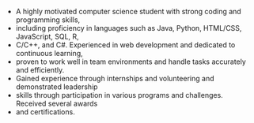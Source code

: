 - A highly motivated computer science student with strong coding and programming skills, 
- including proficiency in languages such as Java, Python, HTML/CSS, JavaScript, SQL, R, 
- C/C++, and C#. Experienced in web development and dedicated to continuous learning, 
- proven to work well in team environments and handle tasks accurately and efficiently. 
- Gained experience through internships and volunteering and demonstrated leadership 
- skills through participation in various programs and challenges. Received several awards 
- and certifications. 

<!---
Ayla-hmadi/Ayla-hmadi is a ✨ special ✨ repository because its `README.md` (this file) appears on your GitHub profile.
You can click the Preview link to take a look at your changes.
--->
